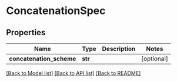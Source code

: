 # ConcatenationSpec

## Properties
Name | Type | Description | Notes
------------ | ------------- | ------------- | -------------
**concatenation_scheme** | **str** |  | [optional] 

[[Back to Model list]](../README.md#documentation-for-models) [[Back to API list]](../README.md#documentation-for-api-endpoints) [[Back to README]](../README.md)


